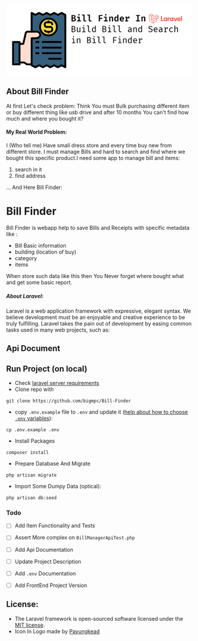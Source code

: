 <p align="center"><a href="https://laravel.com" target="_blank"><img src="https://github.com/bigmpc/Bill-Finder/raw/master/doc/assets/bill_header.png" width="auto"></a></p>


## About Bill Finder
At first Let's check problem:
Think You must Bulk purchasing different item or buy different thing like usb drive and after 10 months You can't find how much and where you bought it?
#### My Real World Problem:
I (Who tell me) Have small dress store and every time buy new from different store. I must manage Bills and hard to search and find where we bought this specific product.I need some app to manage bill and items:
1. search in it
2. find address

... And Here Bill Finder:
   
# Bill Finder

Bill Finder is webapp help to save Bills and Receipts with specific metadata like :
- Bill Basic information
- building (location of buy) 
- category 
- items

When store such data like this then You Never forget where bought what and get some basic report.

##### About Laravel:
Laravel is a web application framework with expressive, elegant syntax. We believe development must be an enjoyable and creative experience to be truly fulfilling. Laravel takes the pain out of development by easing common tasks used in many web projects, such as:


## Api Document


## Run Project (on local)
- Check [laravel server requirements](https://laravel.com/docs/8.x#server-requirements)
- Clone repo with
```shell script
git clone https://github.com/bigmpc/Bill-Finder
```
- copy `.env.example` file to `.env` and update it ([help about how to choose `.env` variables](#help-env)):
```shell script
cp .env.example .env
```
- Install Packages
```shell script
composer install
```
- Prepare Database And Migrate
```shell script
php artisan migrate
```

- Import Some Dumpy Data (optical):
```shell script
php artisan db:seed
```

### Todo

- [ ] Add Item Functionality and Tests
- [ ] Assert More complex on `BillManagerApiTest.php`
- [ ] Add Api Documentation
- [ ] Update Project Description
- [ ] Add `.env` Documentation
- [ ] Add FrontEnd Project Version


## License:
- The Laravel framework is open-sourced software licensed under the [MIT license](https://opensource.org/licenses/MIT).
- Icon In Logo made by <a href="https://www.flaticon.com/authors/payungkead" title="Payungkead">Payungkead</a>
 
